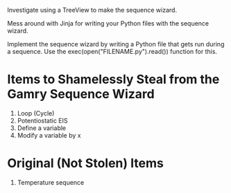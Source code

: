 Investigate using a TreeView to make the sequence wizard.

Mess around with Jinja for writing your Python files with the sequence wizard.

Implement the sequence wizard by writing a Python file that gets run during a sequence.
Use the exec(open("FILENAME.py").read()) function for this.

# Items to Shamelessly Steal from the Gamry Sequence Wizard
1. Loop (Cycle)
2. Potentiostatic EIS
3. Define a variable
4. Modify a variable by x

# Original (Not Stolen) Items
1. Temperature sequence